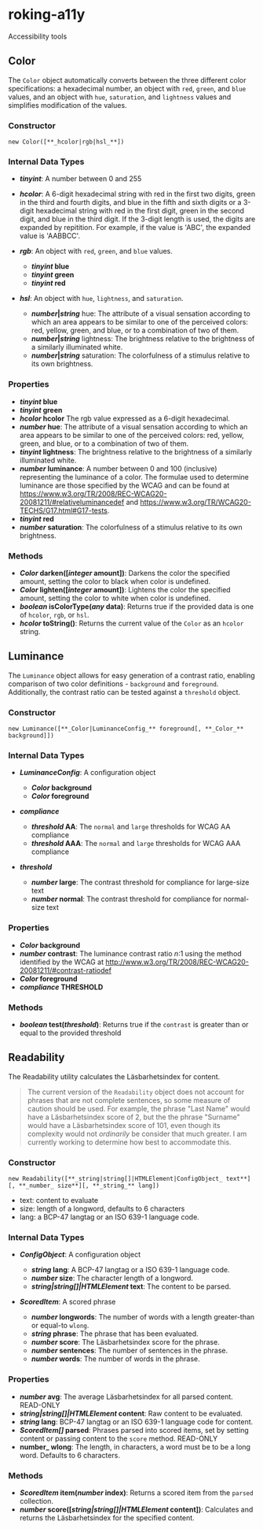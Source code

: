 # roking-a11y
Accessibility tools

## Color
The `Color` object automatically converts between the three different color specifications: a hexadecimal number, an object with `red`, `green`, and `blue` values, and an object with `hue`, `saturation`, and `lightness` values and simplifies modification of the values.

### Constructor
```
new Color([**_hcolor|rgb|hsl_**])
```

### Internal Data Types
- **_tinyint_**: A number between 0 and 255

- **_hcolor_**: A 6-digit hexadecimal string with red in the first two digits, green in the third and fourth digits, and blue in the fifth and sixth digits or a 3-digit hexadecimal string with red in the first digit, green in the second digit, and blue in the third digit. If the 3-digit length is used, the digits are expanded by repitition. For example, if the value is 'ABC', the expanded value is 'AABBCC'.

- **_rgb_**: An object with `red`, `green`, and `blue` values.
  - **_tinyint_ blue**
  - **_tinyint_ green**
  - **_tinyint_ red**

- **_hsl_**: An object with `hue`, `lightness`, and `saturation`.
  - **_number_|_string_** hue: The attribute of a visual sensation according to which an area appears to be similar to one of the perceived colors: red, yellow, green, and blue, or to a combination of two of them.
  - **_number_|_string_** lightness: The brightness relative to the brightness of a similarly illuminated white.
  - **_number_|_string_** saturation: The colorfulness of a stimulus relative to its own brightness.

### Properties
- **_tinyint_ blue**
- **_tinyint_ green**
- **_hcolor_ hcolor** The rgb value expressed as a 6-digit hexadecimal.
- **_number_ hue**: The attribute of a visual sensation according to which an area appears to be similar to one of the perceived colors: red, yellow, green, and blue, or to a combination of two of them.
- **_tinyint_ lightness**: The brightness relative to the brightness of a similarly illuminated white.
- **_number_ luminance**: A number between 0 and 100 (inclusive) representing the luminance of a color. The formulae used to determine luminance are those specified by the WCAG and can be found at https://www.w3.org/TR/2008/REC-WCAG20-20081211/#relativeluminancedef and https://www.w3.org/TR/WCAG20-TECHS/G17.html#G17-tests.
- **_tinyint_ red**
- **_number_ saturation**: The colorfulness of a stimulus relative to its own brightness.

### Methods
- **_Color_ darken([_integer_ amount])**: Darkens the color the specified amount, setting the color to black when color is undefined.
- **_Color_ lighten([_integer_ amount])**: Lightens the color the specified amount, setting the color to white when color is undefined.
- **_boolean_ isColorType(_any_ data)**: Returns true if the provided data is one of `hcolor`, `rgb`, or `hsl`.
- **_hcolor_ toString()**: Returns the current value of the `Color` as an `hcolor` string.


## Luminance
The `Luminance` object allows for easy generation of a contrast ratio, enabling comparison of two color definitions - `background` and `foreground`. Additionally, the contrast ratio can be tested against a `threshold` object.

### Constructor
```
new Luminance([**_Color|LuminanceConfig_** foreground[, **_Color_** background]])
```

### Internal Data Types
- **_LuminanceConfig_**: A configuration object
  - **_Color_ background**
  - **_Color_ foreground**

- **_compliance_**
  - **_threshold_ AA**: The `normal` and `large` thresholds for WCAG AA compliance
  - **_threshold_ AAA**: The `normal` and `large` thresholds for WCAG AAA compliance

- **_threshold_**
  - **_number_ large**: The contrast threshold for compliance for large-size text
  - **_number_ normal**: The contrast threshold for compliance for normal-size text

### Properties
- **_Color_ background**
- **_number_ contrast**: The luminance contrast ratio _n_:1 using the method identified by the WCAG at http://www.w3.org/TR/2008/REC-WCAG20-20081211/#contrast-ratiodef
- **_Color_ foreground**
- **_compliance_ THRESHOLD**

### Methods
- **_boolean_ test(_threshold_)**: Returns true if the `contrast` is greater than or equal to the provided threshold


## Readability
The Readability utility calculates the Läsbarhetsindex for content.

> The current version of the `Readability` object does not account for phrases that are not complete sentences, so some measure of caution should be used. For example, the phrase "Last Name" would have a Läsbarhetsindex score of 2, but the the phrase "Surname" would have a Läsbarhetsindex score of 101, even though its complexity would not _ordinarily_ be consider that much greater. I am currently working to determine how best to accommodate this.

### Constructor
```
new Readability([**_string|string[]|HTMLElement|ConfigObject_ text**][, **_number_ size**][, **_string_** lang])
```

- text: content to evaluate
- size: length of a longword, defaults to 6 characters
- lang: a BCP-47 langtag or an ISO 639-1 language code.

### Internal Data Types
- **_ConfigObject_**: A configuration object
  - **_string_ lang**: A BCP-47 langtag or a ISO 639-1 language code.
  - **_number_ size**: The character length of a longword.
  - **_string|string[]|HTMLElement_ text**: The content to be parsed.

- **_ScoredItem_**: A scored phrase
  - **_number_ longwords**: The number of words with a length greater-than or equal-to `wlong`.
  - **_string_ phrase**: The phrase that has been evaluated.
  - **_number_ score**: The Läsbarhetsindex score for the phrase.
  - **_number_ sentences**: The number of sentences in the phrase.
  - **_number_ words**: The number of words in the phrase.

### Properties
- **_number_ avg**: The average Läsbarhetsindex for all parsed content. READ-ONLY
- **_string|string[]|HTMLElement_ content**: Raw content to be evaluated.
- **_string_ lang**: BCP-47 langtag or an ISO 639-1 language code for content.
- **_ScoredItem[]_ parsed**: Phrases parsed into scored items, set by setting content or passing content to the `score` method. READ-ONLY
- **number_ wlong**: The length, in characters, a word must be to be a long word. Defaults to 6 characters.

### Methods
- **_ScoredItem_ item(_number_ index)**: Returns a scored item from the `parsed` collection.
- **_number_ score([_string|string[]|HTMLElement_ content])**: Calculates and returns the Läsbarhetsindex for the specified content.

